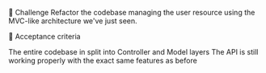 💪 Challenge
Refactor the codebase managing the user resource using the MVC-like architecture we've just seen.

🧐 Acceptance criteria

 The entire codebase in split into Controller and Model layers
 The API is still working properly with the exact same features as before